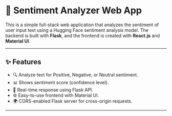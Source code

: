 # 🧠 Sentiment Analyzer Web App

This is a simple full-stack web application that analyzes the sentiment of user input text using a Hugging Face sentiment analysis model. The backend is built with **Flask**, and the frontend is created with **React.js** and **Material UI**.

---

## ✨ Features

- 🔍 Analyze text for Positive, Negative, or Neutral sentiment.
- 📊 Shows sentiment score (confidence level).
- 🔄 Real-time response using Flask API.
- ⚙️ Easy-to-use frontend with Material UI.
- 🌍 CORS-enabled Flask server for cross-origin requests.

---

